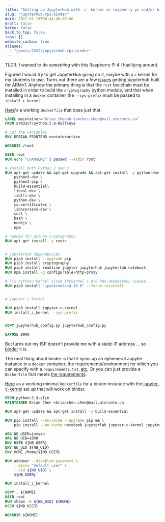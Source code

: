 ```yaml
---
title: "Setting up JupyterHub with `c` kernel on raspberry pi and/or binder"
slug: "jupyterhub-rpi-binder"
date: 2022-01-16T00:44:40-05:00
draft: false
katex: false
back_to_top: false
tags: []
website_carbon: true
aliases:
  - "/posts/2022/jupyterhub-rpi-binder"
---
```



TLDR; I wanted to do *something* with this Raspberry Pi 4 I had lying around. 

Figured I would try to get JupyterHub going on it, maybe with a `c` kernel for my students to use.
Turns out there are a few [issues](https://github.com/matrix-org/synapse/issues/9403) getting jupyterhub built for ARMv7.
Anyhow the primary thing is that the `rust` toolchain must be installed in order to build the `cryptography` python module, and that when installing in a `docker` container the `--sys-prefix` must be passed to `install_c_kernel`.

[Here](https://github.com/ihasdapie/jupyterhub-c-docker-ARM)'s a working `Dockerfile` that does just that.

```dockerfile
LABEL maintainer="Brian Chen<brianchen.chen@mail.utoronto.ca"
FROM arm32v7/python:3.9-bullseye

# Set the variables
ENV DEBIAN_FRONTEND noninteractive

WORKDIR /root

USER root
RUN echo "CHANGEME" | passwd --stdin root

# Install both Python 2 and 3
RUN apt-get update && apt-get upgrade && apt-get install -y python-dev \
	python3-dev \
	python3-pip \
	build-essential\
	libssl-dev \
	libffi-dev \
	python-dev \
	ca-certificates \
	libncurses5-dev \
	curl \
	bash \
	nodejs \
	npm 

# needed for python cryptography
RUN apt-get install -y rustc  


# jupyterhub dependencies
RUN pip3 install --upgrade pip
RUN pip3 install cryptography
RUN pip3 install readline jupyter jupyterhub jupyterlab notebook 
RUN npm install -g configurable-http-proxy

# Fix Python3 kernel since IPykernel 5.0.0 has dependency issues.
RUN pip3 install "ipykernel==4.10.0" --force-reinstall 


# jupyter c kernel

RUN pip3 install jupyter-c-kernel
RUN install_c_kernel --sys-prefix


COPY jupyterhub_config.py jupyterhub_config.py

EXPOSE 8000
```




But turns out my ISP doesn't provide me with a static IP address ... so [binder](https://mybinder.org/) it is.

The neat thing about binder is that it spins up an ephemeral Jupyter instance in a `docker` container, the requirements/environment for which you can specify with a `requirements.txt`, [etc](https://mybinder.readthedocs.io/en/latest/using/config_files.html). 
Or you can just provide a `Dockerfile` that meets [the requirements](https://mybinder.readthedocs.io/en/latest/tutorials/dockerfile.html).

[Here](https://github.com/ihasdapie/teaching/blob/main/Dockerfile) as a working minimal `Dockerfile` for a binder instance with the [jupyter-c-kernel](https://github.com/brendan-rius/jupyter-c-kernel) set up that will work on binder.

```dockerfile
FROM python:3.9-slim
MAINTAINER Brian Chen <brianchen.chen@mail.utoronto.ca

RUN apt-get update && apt-get install -y build-essential

RUN pip install --no-cache --upgrade pip && \
    pip install --no-cache notebook jupyterlab jupyter-c-kernel jupyterhub

ARG NB_USER=jovyan
ARG NB_UID=1000
ENV USER ${NB_USER}
ENV NB_UID ${NB_UID}
ENV HOME /home/${NB_USER}

RUN adduser --disabled-password \
    --gecos "Default user" \
    --uid ${NB_UID} \
    ${NB_USER}

RUN install_c_kernel

COPY . ${HOME}
USER root
RUN chown -R ${NB_UID} ${HOME}
USER ${NB_USER}

WORKDIR ${HOME}
```







































